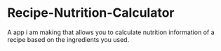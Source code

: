 # Recipe-Nutrition-Calculator
A app i am making that allows you to calculate nutrition information of a recipe based on the ingredients you used.
